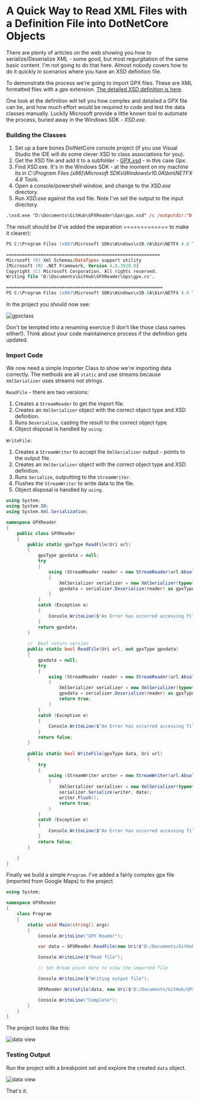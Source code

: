 # A Quick Way to Read XML Files with a Definition File into DotNetCore Objects

There are plenty of articles on the web showing you how to serialize/Deserialize XML - some good, but most regurgitation of the same basic content.  I'm not going to do that here.  Almost nobody covers how to do it quickly in scenarios where you have an XSD definition file.


To demonstrate the process we're going to import GPX files.  These are XML formatted files with a *gpx* extension.  [The detailed XSD definition is here](https://www.topografix.com/GPX/1/1/).

One look at the definition will tell you how complex and detailed a GPX file can be, and how much effort would be required to code and test the data classes manually.  Luckily Microsoft provide a little known tool to automate the process, buried away in the Windows SDK - *XSD.exe*.

### Building the Classes

1. Set up a bare bones DotNetCore console project (if you use Visual Studio the IDE will do some clever XSD to class associations for you).
2. Get the XSD file and add it to a subfolder - [GPX.xsd](https://www.topografix.com/GPX/1/1/gpx.xsd) - in this case *Gpx*.
3. Find XSD.exe.  It's in the Windows SDK - at the moment on my machine its in *C:\Program Files (x86)\Microsoft SDKs\Windows\v10.0A\bin\NETFX 4.8 Tools*.
4. Open a console/powershell window, and change to the *XSD.exe* directory.
5. Run *XSD.exe* against the xsd file.  Note I've set the output to the input directory.

```ps
.\xsd.exe "D:\Documents\GitHub\GPXReader\Gpx\gpx.xsd" /c /outputdir:"D:\Documents\GitHub\GpxReader\Gpx"
```

The result should be (I've added the separation ============= to make it clearer):

```ps
PS C:\Program Files (x86)\Microsoft SDKs\Windows\v10.0A\bin\NETFX 4.8 Tools> .\xsd.exe "D:\Documents\GitHub\GPXReader\Gpx\gpx.xsd" /c /outputdir:"D:\Documents\GitHub\GPXReader\Gpx"

==========================================================
Microsoft (R) Xml Schemas/DataTypes support utility
[Microsoft (R) .NET Framework, Version 4.8.3928.0]
Copyright (C) Microsoft Corporation. All rights reserved.
Writing file 'D:\Documents\GitHub\GPXReader\Gpx\gpx.cs'.

===========================================================
PS C:\Program Files (x86)\Microsoft SDKs\Windows\v10.0A\bin\NETFX 4.8 Tools>
```

In the project you should now see:

![gpxclass](https://github.com/ShaunCurtis/GPXReader/blob/master/images/GPX-class.png?raw=true)

Don't be tempted into a renaming exercice (I don't like those class names either!).  Think about your code maintainence process if the definition gets updated.

### Import Code

We now need a simple Importer Class to show we're importing data correctly.  The methods are all `static` and use streams because `XmlSerializer` uses streams not strings.

`ReadFile` - there are two versions:

1. Creates a `StreamReader` to get the import file.
2. Creates an `XmlSerializer` object with the correct object type and XSD definition.
3. Runs `Deserialise`, casting the result to the correct object type.
4. Object disposal is handled by `using`.

`WriteFile`:

1. Creates a `StreamWriter` to accept the `XmlSerializer` output - points to the output file.
2. Creates an `XmlSerializer` object with the correct object type and XSD definition.
3. Runs `Serialize`, outputting to the `StreamWriter`.
4. Flushes the `StreamWriter` to write data to the file.
5. Object disposal is handled by `using`.


```c#
using System;
using System.IO;
using System.Xml.Serialization;

namespace GPXReader
{
    public class GPXReader
    {
        public static gpxType ReadFile(Uri url)
        {
            gpxType gpxdata = null;
            try
            {
                using (StreamReader reader = new StreamReader(url.AbsolutePath))
                {
                    XmlSerializer serializer = new XmlSerializer(typeof(gpxType), "http://www.topografix.com/GPX/1/1");
                    gpxdata = serializer.Deserialize(reader) as gpxType;
                }
            }
            catch (Exception e)
            {
                Console.WriteLine($"An Error has occurred accessing file {url.AbsolutePath}.{Environment.NewLine} Details:{Environment.NewLine} {e.StackTrace}.");
            }
            return gpxdata;
        }
        
        //  Bool return version
        public static bool ReadFile(Uri url, out gpxType gpxdata)
        {
            gpxdata = null;
            try
            {
                using (StreamReader reader = new StreamReader(url.AbsolutePath))
                {
                    XmlSerializer serializer = new XmlSerializer(typeof(gpxType), "http://www.topografix.com/GPX/1/1");
                    gpxdata = serializer.Deserialize(reader) as gpxType;
                    return true;
                }
            }
            catch (Exception e)
            {
                Console.WriteLine($"An Error has occurred accessing file {url.AbsolutePath}.{Environment.NewLine} Details:{Environment.NewLine} {e.StackTrace}.");
            }
            return false;
        }

        public static bool WriteFile(gpxType data, Uri url)
        {
            try
            {
                using (StreamWriter writer = new StreamWriter(url.AbsolutePath, false))
                {
                    XmlSerializer serializer = new XmlSerializer(typeof(gpxType), "http://www.topografix.com/GPX/1/1");
                    serializer.Serialize(writer, data);
                    writer.Flush();
                    return true;
                }
            }
            catch (Exception e)
            {
                Console.WriteLine($"An Error has occurred accessing file {url.AbsolutePath}.{Environment.NewLine} Details:{Environment.NewLine} {e.StackTrace}.");
            }
            return false;
        }

    }
}
```

Finally we build a simple `Program`.  I've added a fairly complex gpx file (imported from Google Maps) to the project.

```c#
using System;

namespace GPXReader
{
    class Program
    {
        static void Main(string[] args)
        {
            Console.WriteLine("GPX Reader");

            var data = GPXReader.ReadFile(new Uri($"D:/Documents/GitHub/GPXReader/gpx/Test.gpx"));

            Console.WriteLine($"Read file");

            // Set Break point here to view the imported file

            Console.WriteLine($"Writing output file");

            GPXReader.WriteFile(data, new Uri($"D:/Documents/GitHub/GPXReader/gpx/output.gpx"));

            Console.WriteLine("Complete");
        }
    }
}
```

The project looks like this:

![data view](https://github.com/ShaunCurtis/GPXReader/blob/master/images/project-view.png?raw=true)

###  Testing Output

Run the project with a breakpoint set and explore the created `data` object.

![data view](https://github.com/ShaunCurtis/GPXReader/blob/master/images/Object-Local.png?raw=true)

That's it.